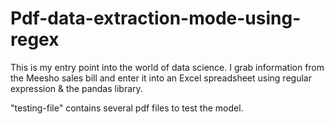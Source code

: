 # Pdf-data-extraction-mode-using-regex
This is my entry point into the world of data science. I grab information from the Meesho sales bill and enter it into an Excel spreadsheet using regular expression &amp; the pandas library.

"testing-file" contains several pdf files to test the model.

